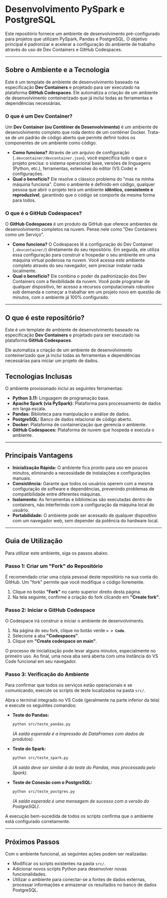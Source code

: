 # Desenvolvimento PySpark e PostgreSQL

Este repositório fornece um ambiente de desenvolvimento pré-configurado para projetos que utilizam PySpark, Pandas e PostgreSQL. O objetivo principal é padronizar e acelerar a configuração do ambiente de trabalho através do uso de Dev Containers e GitHub Codespaces.

---

## Sobre o Ambiente e a Tecnologia

Este é um template de ambiente de desenvolvimento baseado na especificação **Dev Containers** e projetado para ser executado na plataforma **GitHub Codespaces**. Ele automatiza a criação de um ambiente de desenvolvimento conteinerizado que já inclui todas as ferramentas e dependências necessárias.

### O que é um Dev Container?

Um **Dev Container (ou Contêiner de Desenvolvimento)** é um ambiente de desenvolvimento completo que roda dentro de um contêiner Docker. Trata-se de um padrão de código aberto que permite definir todos os componentes de um ambiente como código.

* **Como funciona?** Através de um arquivo de configuração (`.devcontainer/devcontainer.json`), você especifica tudo o que o projeto precisa: o sistema operacional base, versões de linguagens (Python, etc.), ferramentas, extensões do editor (VS Code) e configurações.
* **Qual o benefício?** Ele resolve o clássico problema do "mas na minha máquina funciona". Como o ambiente é definido em código, qualquer pessoa que abrir o projeto terá um ambiente **idêntico, consistente e reproduzível**, garantindo que o código se comporte da mesma forma para todos.

### O que é o GitHub Codespaces?

O **GitHub Codespaces** é um produto da GitHub que oferece ambientes de desenvolvimento completos na nuvem. Pense nele como "Dev Containers como um Serviço".

* **Como funciona?** O Codespaces lê a configuração do Dev Container (`.devcontainer/`) diretamente do seu repositório. Em seguida, ele utiliza essa configuração para construir e hospedar o seu ambiente em uma máquina virtual poderosa na nuvem. Você acessa este ambiente completo através do seu navegador, sem precisar instalar nada localmente.
* **Qual o benefício?** Ele combina o poder da padronização dos Dev Containers com a flexibilidade da nuvem. Você pode programar de qualquer dispositivo, ter acesso a recursos computacionais robustos sob demanda e começar a trabalhar em um projeto novo em questão de minutos, com o ambiente já 100% configurado.

---

## O que é este repositório?

Este é um template de ambiente de desenvolvimento baseado na especificação **Dev Containers** e projetado para ser executado na plataforma **GitHub Codespaces**.

Ele automatiza a criação de um ambiente de desenvolvimento conteinerizado que já inclui todas as ferramentas e dependências necessárias para iniciar um projeto de dados.

## Tecnologias Inclusas

O ambiente provisionado inclui as seguintes ferramentas:

* **Python 3.11:** Linguagem de programação base.
* **Apache Spark (via PySpark):** Plataforma para processamento de dados em larga escala.
* **Pandas:** Biblioteca para manipulação e análise de dados.
* **PostgreSQL:** Banco de dados relacional de código aberto.
* **Docker:** Plataforma de containerização que gerencia o ambiente.
* **GitHub Codespaces:** Plataforma de nuvem que hospeda e executa o ambiente.

---

## Principais Vantagens

* **Inicialização Rápida:** O ambiente fica pronto para uso em poucos minutos, eliminando a necessidade de instalações e configurações manuais.
* **Consistência:** Garante que todos os usuários operem com a mesma configuração de software e dependências, prevenindo problemas de compatibilidade entre diferentes máquinas.
* **Isolamento:** As ferramentas e bibliotecas são executadas dentro de containers, não interferindo com a configuração da máquina local do usuário.
* **Portabilidade:** O ambiente pode ser acessado de qualquer dispositivo com um navegador web, sem depender da potência do hardware local.

---

## Guia de Utilização

Para utilizar este ambiente, siga os passos abaixo.

### Passo 1: Criar um "Fork" do Repositório

É recomendado criar uma cópia pessoal deste repositório na sua conta do GitHub. Um "fork" permite que você modifique o código livremente.

1.  Clique no botão **"Fork"** no canto superior direito desta página.
2.  Na tela seguinte, confirme a criação do fork clicando em **"Create fork"**.

### Passo 2: Iniciar o GitHub Codespace

O Codespace irá construir e iniciar o ambiente de desenvolvimento.

1.  Na página do seu fork, clique no botão verde **`< > Code`**.
2.  Selecione a aba **"Codespaces"**.
3.  Clique em **"Create codespace on main"**.

O processo de inicialização pode levar alguns minutos, especialmente no primeiro uso. Ao final, uma nova aba será aberta com uma instância do VS Code funcional em seu navegador.

### Passo 3: Verificação do Ambiente

Para confirmar que todos os serviços estão operacionais e se comunicando, execute os scripts de teste localizados na pasta `src/`.

Abra o terminal integrado no VS Code (geralmente na parte inferior da tela) e execute os seguintes comandos:

* **Teste do Pandas:**
    ```bash
    python src/teste_pandas.py
    ```
    *(A saída esperada é a impressão de DataFrames com dados de produtos).*

* **Teste do Spark:**
    ```bash
    python src/teste_spark.py
    ```
    *(A saída deve ser similar à do teste do Pandas, mas processada pelo Spark).*

* **Teste de Conexão com o PostgreSQL:**
    ```bash
    python src/teste_postgres.py
    ```
    *(A saída esperada é uma mensagem de sucesso com a versão do PostgreSQL).*

A execução bem-sucedida de todos os scripts confirma que o ambiente está configurado corretamente.

---

## Próximos Passos

Com o ambiente funcional, as seguintes ações podem ser realizadas:

* Modificar os scripts existentes na pasta `src/`.
* Adicionar novos scripts Python para desenvolver novas funcionalidades.
* Utilizar o ambiente para conectar-se a fontes de dados externas, processar informações e armazenar os resultados no banco de dados PostgreSQL.
